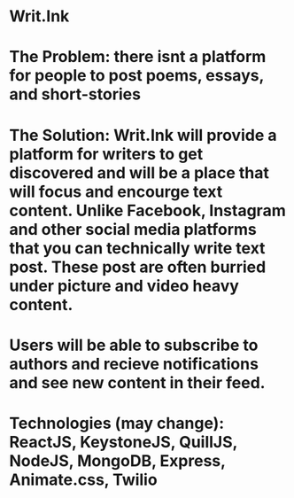 # Writ.Ink

# The Problem: there isnt a platform for people to post poems, essays, and short-stories 

# The Solution: Writ.Ink will provide a platform for writers to get discovered and will be a place that will focus and encourge text content. Unlike Facebook, Instagram and other social media platforms that you can technically write text post. These post are often burried under picture and video heavy content. 

# Users will be able to subscribe to authors and recieve notifications and see new content in their feed.

# Technologies (may change): ReactJS, KeystoneJS, QuillJS, NodeJS, MongoDB, Express, Animate.css, Twilio